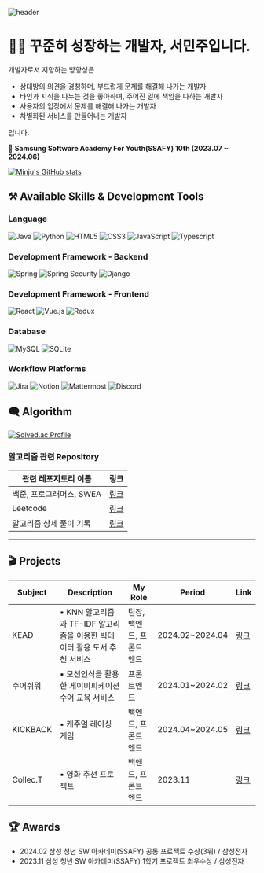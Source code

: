![header](https://capsule-render.vercel.app/api?type=cylinder&color=gradient&height=120&section=header&text=🍀MINJU🍀&fontSize=60)

# 👩‍💻 꾸준히 성장하는 개발자, 서민주입니다.

개발자로서 지향하는 방향성은

- 상대방의 의견을 경청하며, 부드럽게 문제를 해결해 나가는 개발자
- 타인과 지식을 나누는 것을 좋아하며, 주어진 일에 책임을 다하는 개발자
- 사용자의 입장에서 문제를 해결해 나가는 개발자
- 차별화된 서비스를 만들어내는 개발자

입니다.

📘 **Samsung Software Academy For Youth(SSAFY) 10th (2023.07 ~ 2024.06)**

[![Minju's GitHub stats](https://github-readme-stats.vercel.app/api?username=sminju1009)](https://github.com/anuraghazra/github-readme-stats)

## ⚒️ Available Skills & Development Tools

### Language

![Java](https://img.shields.io/badge/java-%23ED8B00.svg?style=for-the-badge&logo=java&logoColor=white)
![Python](https://img.shields.io/badge/python-3670A0?style=for-the-badge&logo=python&logoColor=ffdd54)
![HTML5](https://img.shields.io/badge/html5-%23E34F26.svg?style=for-the-badge&logo=html5&logoColor=white)
![CSS3](https://img.shields.io/badge/css3-%231572B6.svg?style=for-the-badge&logo=css3&logoColor=white)
![JavaScript](https://img.shields.io/badge/javascript-%23323330.svg?style=for-the-badge&logo=javascript&logoColor=%23F7DF1E)
![Typescript](https://img.shields.io/badge/TypeScript-007ACC?style=for-the-badge&logo=typescript&logoColor=white)

### Development Framework - Backend

![Spring](https://img.shields.io/badge/Spring-6DB33F?style=for-the-badge&logo=spring&logoColor=white)
![Spring Security](https://img.shields.io/badge/Spring_Security-6DB33F?style=for-the-badge&logo=Spring-Security&logoColor=white)
![Django](https://img.shields.io/badge/Django-092E20?style=for-the-badge&logo=django&logoColor=white)

### Development Framework - Frontend

![React](https://img.shields.io/badge/React-20232A?style=for-the-badge&logo=react&logoColor=61DAFB)
![Vue.js](https://img.shields.io/badge/Vue.js-35495E?style=for-the-badge&logo=vue.js&logoColor=4FC08D)
![Redux](https://img.shields.io/badge/Redux-593D88?style=for-the-badge&logo=redux&logoColor=white)

### Database

![MySQL](https://img.shields.io/badge/MySQL-00000F?style=for-the-badge&logo=mysql&logoColor=white)
![SQLite](https://img.shields.io/badge/SQLite-07405E?style=for-the-badge&logo=sqlite&logoColor=white)

### Workflow Platforms

![Jira](https://img.shields.io/badge/Jira-0052CC?style=for-the-badge&logo=Jira&logoColor=white)
![Notion](https://img.shields.io/badge/Notion-000000?style=for-the-badge&logo=notion&logoColor=white)
![Mattermost](https://img.shields.io/badge/Mattermost-0058CC?style=for-the-badge&logo=Mattermost&logoColor=white)
![Discord](https://img.shields.io/badge/Discord-7289DA?style=for-the-badge&logo=discord&logoColor=white)

## 🗨️ Algorithm

[![Solved.ac Profile](http://mazassumnida.wtf/api/v2/generate_badge?boj=holsimcjv)](https://solved.ac/holsimcjv/)

### 알고리즘 관련 Repository

| 관련 레포지토리 이름     | 링크                                               |
| ------------------------ | -------------------------------------------------- |
| 백준, 프로그래머스, SWEA | [링크](https://github.com/sminju1009/Baekjoon)     |
| Leetcode                 | [링크](https://github.com/sminju1009/LeetCode)     |
| 알고리즘 상세 풀이 기록  | [링크](https://github.com/sminju1009/algorithm_md) |

---

## 🎬 Projects

| Subject  | Description                                                              | My Role                  | Period          | Link                                                   |
| -------- | ------------------------------------------------------------------------ | ------------------------ | --------------- | ------------------------------------------------------ |
| KEAD     | ▪ KNN 알고리즘과 TF-IDF 알고리즘을 이용한 빅데이터 활용 도서 추천 서비스 | 팀장, 백엔드, 프론트엔드 | 2024.02~2024.04 | [링크](https://github.com/sminju1009/KEAD)             |
| 수어쉬워 | ▪ 모션인식을 활용한 게이미피케이션 수어 교육 서비스                      | 프론트엔드               | 2024.01~2024.02 | [링크](https://github.com/OnlyTeamLeaderIsE/Sueoswiwo) |
| KICKBACK | ▪ 캐주얼 레이싱 게임                                                     | 백엔드, 프론트엔드       | 2024.04~2024.05 | [링크](https://github.com/sminju1009/KICKBACK)         |
| Collec.T | ▪ 영화 추천 프로젝트                                                     | 백엔드, 프론트엔드       | 2023.11         | [링크](https://github.com/sminju1009/Collec.T)         |

## 🏆 Awards

- 2024.02 삼성 청년 SW 아카데미(SSAFY) 공통 프로젝트 수상(3위) / 삼성전자
- 2023.11 삼성 청년 SW 아카데미(SSAFY) 1학기 프로젝트 최우수상 / 삼성전자
